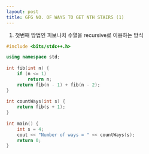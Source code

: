 ```yaml
---
layout: post
title: GFG NO. OF WAYS TO GET NTH STAIRS (1)
---
```


1. 첫번째 방법인 피보나치 수열을 recursive로 이용하는 방식

``` cpp
#include <bits/stdc++.h>

using namespace std;
 
int fib(int n) {
    if (n <= 1)
        return n;
    return fib(n - 1) + fib(n - 2);
}
 
int countWays(int s) {
    return fib(s + 1);
}
 
int main() {
    int s = 4;
    cout << "Number of ways = " << countWays(s);
    return 0;
}
```
